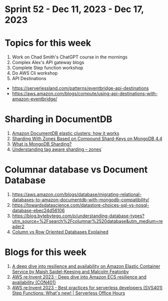 <h1>Sprint 52 - Dec 11, 2023 - Dec 17, 2023</h1>

# Topics for this week

1. Work on Chad Smith's ChatGPT course in the mornings
2. Complex Alex's API gateway blogs
3. Complete Step function workshop
4. Do AWS Cli workshop
5. API Destinations
- https://serverlessland.com/patterns/eventbridge-api-destinations
- https://aws.amazon.com/blogs/compute/using-api-destinations-with-amazon-eventbridge/

# Sharding in DocumentDB

1. [Amazon DocumentDB elastic clusters: how it works](https://docs.aws.amazon.com/documentdb/latest/developerguide/elastic-how-it-works.html)
1. [Sharding With Zones Based on Compound Shard-Keys on MongoDB 4.4](https://www.percona.com/blog/sharding-with-zones-based-on-compound-shard-keys-on-mongodb-4-4/)
1. [What is MongoDB Sharding?](https://www.knowledgehut.com/blog/web-development/mogodb-sharding)
1. [Understanding tag aware sharding – zones](https://learning.oreilly.com/library/view/mongodb-administrators-guide/9781787126480/762d2cd8-d52e-4b0f-9b3d-f39531b29850.xhtml)`

# Columnar database vs Document Database

1. https://aws.amazon.com/blogs/database/migrating-relational-databases-to-amazon-documentdb-with-mongodb-compatibility/
2. https://towardsdatascience.com/datastore-choices-sql-vs-nosql-database-ebec24d56106
3. https://blog.bytebytego.com/p/understanding-database-types?utm_source=%2Fsearch%2Fcolumnar%2520database&utm_medium=reader2
4. [Column vs Row Oriented Databases Explained](https://www.youtube.com/watch?v=Vw1fCeD06YI)

# Blogs for this week

1. [A deep dive into resilience and availability on Amazon Elastic Container Service by Maish Saidel-Keesing and Malcolm Featonby](https://aws.amazon.com/blogs/containers/a-deep-dive-into-resilience-and-availability-on-amazon-elastic-container-service/)
1. [AWS re:Invent 2023 - Deep dive into Amazon ECS resilience and availability (CON401)](https://www.youtube.com/watch?v=C7HUkG_tu90)
1. [AWS re:Invent 2023 - Best practices for serverless developers (SVS401)](https://www.youtube.com/watch?v=sdCA0Y7QDrM&t=550s)
[Step Functions: What's new! | Serverless Office Hours](https://www.twitch.tv/videos/1996001723)